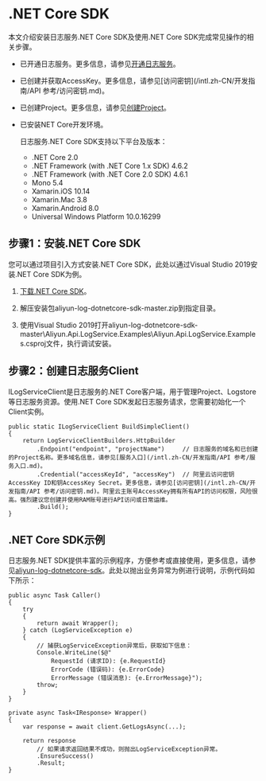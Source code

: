 # .NET Core SDK

本文介绍安装日志服务.NET Core SDK及使用.NET Core SDK完成常见操作的相关步骤。

-   已开通日志服务。更多信息，请参见[开通日志服务](https://www.aliyun.com/product/sls?spm=5176.7933691.J_8058803260.20.3eeb2a665LA0eU)。
-   已创建并获取AccessKey。更多信息，请参见[访问密钥](/intl.zh-CN/开发指南/API 参考/访问密钥.md)。
-   已创建Project。更多信息，请参见[创建Project](/intl.zh-CN/数据采集/准备工作/管理Project.md)。
-   已安装NET Core开发环境。

    日志服务.NET Core SDK支持以下平台及版本：

    -   .NET Core 2.0
    -   .NET Framework \(with .NET Core 1.x SDK\) 4.6.2
    -   .NET Framework \(with .NET Core 2.0 SDK\) 4.6.1
    -   Mono 5.4
    -   Xamarin.iOS 10.14
    -   Xamarin.Mac 3.8
    -   Xamarin.Android 8.0
    -   Universal Windows Platform 10.0.16299

## 步骤1：安装.NET Core SDK

您可以通过项目引入方式安装.NET Core SDK，此处以通过Visual Studio 2019安装.NET Core SDK为例。

1.  [下载.NET Core SDK](https://github.com/aliyun/aliyun-log-dotnetcore-sdk)。

2.  解压安装包aliyun-log-dotnetcore-sdk-master.zip到指定目录。

3.  使用Visual Studio 2019打开aliyun-log-dotnetcore-sdk-master\\Aliyun.Api.LogService.Examples\\Aliyun.Api.LogService.Examples.csproj文件，执行调试安装。


## 步骤2：创建日志服务Client

ILogServiceClient是日志服务的.NET Core客户端，用于管理Project、Logstore等日志服务资源。使用.NET Core SDK发起日志服务请求，您需要初始化一个Client实例。

```
public static ILogServiceClient BuildSimpleClient()
{
    return LogServiceClientBuilders.HttpBuilder
        .Endpoint("endpoint", "projectName")     // 日志服务的域名和已创建的Project名称。更多域名信息，请参见[服务入口](/intl.zh-CN/开发指南/API 参考/服务入口.md)。
        .Credential("accessKeyId", "accessKey")  // 阿里云访问密钥AccessKey ID和钥AccessKey Secret。更多信息，请参见[访问密钥](/intl.zh-CN/开发指南/API 参考/访问密钥.md)。阿里云主账号AccessKey拥有所有API的访问权限，风险很高。强烈建议您创建并使用RAM账号进行API访问或日常运维。
        .Build();
}
```

## .NET Core SDK示例

日志服务.NET SDK提供丰富的示例程序，方便参考或直接使用，更多信息，请参见[aliyun-log-dotnetcore-sdk](https://github.com/aliyun/aliyun-log-dotnetcore-sdk)。此处以抛出业务异常为例进行说明，示例代码如下所示：

```
public async Task Caller()
{
    try
    {
        return await Wrapper();
    } catch (LogServiceException e)
    {
        // 捕获LogServiceException异常后，获取如下信息： 
        Console.WriteLine($@"
            RequestId (请求ID): {e.RequestId}
            ErrorCode (错误码): {e.ErrorCode}
            ErrorMessage (错误消息): {e.ErrorMessage}");
        throw;
    }
}

private async Task<IResponse> Wrapper()
{
    var response = await client.GetLogsAsync(...);

    return response
        // 如果请求返回结果不成功，则抛出LogServiceException异常。
        .EnsureSuccess()
        .Result;
}
```

